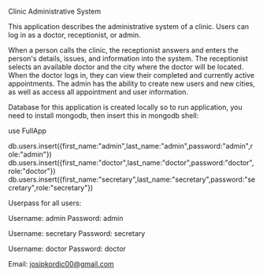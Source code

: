 Clinic Administrative System

This application describes the administrative system of a clinic. Users can log in as a doctor, receptionist, or admin.

When a person calls the clinic, the receptionist answers and enters the person's details, issues, and information into the system. The receptionist selects an available doctor and the city where the doctor will be located. When the doctor logs in, they can view their completed and currently active appointments. The admin has the ability to create new users and new cities, as well as access all appointment and user information.

Database for this application is created locally so to run application, you need to install mongodb, then insert this in mongodb shell:

use FullApp

db.users.insert({first_name:"admin",last_name:"admin",password:"admin",role:"admin"})
db.users.insert({first_name:"doctor",last_name:"doctor",password:"doctor",role:"doctor"})
db.users.insert({first_name:"secretary",last_name:"secretary",password:"secretary",role:"secretary"})


Userpass for all users:


Username: admin
Password: admin

Username: secretary
Password: secretary

Username: doctor
Password: doctor


Email: josipkordic00@gmail.com
